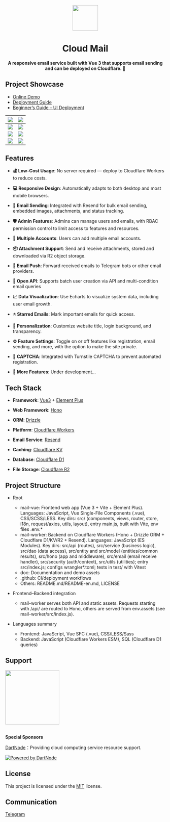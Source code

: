 
<p align="center">
  <img src="doc/demo/logo.png" width="80px" />
</p>

<div align="center">
<h1>Cloud Mail</h1>
</div>
<div align="center">
    <h4>A responsive email service built with Vue 3 that supports email sending and can be deployed on Cloudflare. 🎉</h4> 
</div>


## Project Showcase

- [Online Demo](https://skymail.ink)<br>
- [Deployment Guide](https://doc.skymail.ink/en/)<br>
- [Beginner’s Guide – UI Deployment](https://doc.skymail.ink/en/guide/via-ui.html)


| ![](/doc/demo/demo1.png) | ![](/doc/demo/demo2.png) |
|--------------------------|---------------------|
| ![](/doc/demo/demo3.png) | ![](/doc/demo/demo4.png) |
| ![](/doc/demo/demo5.png) | ![](/doc/demo/demo6.png) |
| ![](/doc/demo/demo7.png) | ![](/doc/demo/demo8.png) |

## Features

- **💰 Low-Cost Usage**: No server required — deploy to Cloudflare Workers to reduce costs.

- **💻 Responsive Design**: Automatically adapts to both desktop and most mobile browsers.

- **📧 Email Sending**: Integrated with Resend for bulk email sending, embedded images, attachments, and status tracking.

- **🛡️ Admin Features**: Admins can manage users and emails, with RBAC permission control to limit access to features and resources.

- **🔀 Multiple Accounts**: Users can add multiple email accounts. 

- **📦 Attachment Support**: Send and receive attachments, stored and downloaded via R2 object storage.

- **🔔 Email Push**: Forward received emails to Telegram bots or other email providers.

- **📡 Open API**: Supports batch user creation via API and multi-condition email queries

- **📈 Data Visualization**: Use Echarts to visualize system data, including user email growth.

- **⭐ Starred Emails**: Mark important emails for quick access.

- **🎨 Personalization**: Customize website title, login background, and transparency.

- **⚙️ Feature Settings**: Toggle on or off features like registration, email sending, and more, with the option to make the site private.

- **🤖 CAPTCHA**: Integrated with Turnstile CAPTCHA to prevent automated registration.

- **📜 More Features**: Under development...

## Tech Stack

- **Framework**: [Vue3](https://vuejs.org/) + [Element Plus](https://element-plus.org/)

- **Web Framework**: [Hono](https://hono.dev/)

- **ORM**: [Drizzle](https://orm.drizzle.team/)

- **Platform**: [Cloudflare Workers](https://developers.cloudflare.com/workers/)

- **Email Service**: [Resend](https://resend.com/)

- **Caching**: [Cloudflare KV](https://developers.cloudflare.com/kv/)

- **Database**: [Cloudflare D1](https://developers.cloudflare.com/d1/)

- **File Storage**: [Cloudflare R2](https://developers.cloudflare.com/r2/)


## Project Structure

- Root
  - mail-vue: Frontend web app (Vue 3 + Vite + Element Plus). Languages: JavaScript, Vue Single-File Components (.vue), CSS/SCSS/LESS. Key dirs: src/ (components, views, router, store, i18n, request/axios, utils, layout), entry main.js, built with Vite, env files .env.*
  - mail-worker: Backend on Cloudflare Workers (Hono + Drizzle ORM + Cloudflare D1/KV/R2 + Resend). Languages: JavaScript (ES Modules). Key dirs: src/api (routes), src/service (business logic), src/dao (data access), src/entity and src/model (entities/common results), src/hono (app and middleware), src/email (email receive handler), src/security (auth/context), src/utils (utilities); entry src/index.js; configs wrangler*.toml; tests in test/ with Vitest
  - doc: Documentation and demo assets
  - .github: CI/deployment workflows
  - Others: README.md/README-en.md, LICENSE

- Frontend–Backend integration
  - mail-worker serves both API and static assets. Requests starting with /api/ are routed to Hono, others are served from env.assets (see mail-worker/src/index.js).

- Languages summary
  - Frontend: JavaScript, Vue SFC (.vue), CSS/LESS/Sass
  - Backend: JavaScript (Cloudflare Workers ESM), SQL (Cloudflare D1 queries)


## Support


<a href="https://doc.skymail.ink/support.html">
<img width="170px" src="./doc/images/support.png" alt="">
</a><br><br>


**Special Sponsors**

[DartNode](https://dartnode.com)：Providing cloud computing service resource support.

[![Powered by DartNode](https://dartnode.com/branding/DN-Open-Source-sm.png)](https://dartnode.com "Powered by DartNode - Free VPS for Open Source")

## License

This project is licensed under the [MIT](LICENSE) license.

## Communication

[Telegram](https://t.me/cloud_mail_tg)
